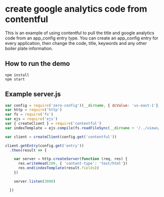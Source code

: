 # create google analytics code from contentful

This is an example of using contentful to pull the title and google analytics code from an app_config entry type. You can create an app_config entry for every application, then change the code, title, keywords and any other boiler plate information.

## How to run the demo

```
npm install
npm start
```

## Example server.js

``` js
var config = require('zero-config')(__dirname, { dcValue: 'us-east-1'})
var http = require('http')
var fs = require('fs')
var ejs = require('ejs')
var { createClient } = require('contentful')
var indexTemplate = ejs.compile(fs.readFileSync(__dirname + '/../views/index.html.ejs', 'utf-8'))

var client = createClient(config.get('contentful'))

client.getEntry(config.get('entry'))
  .then(result => {

    var server = http.createServer(function (req, res) {
      res.writeHead(200, { 'content-type': 'text/html'})
      res.end(indexTemplate(result.fields))
    })

    server.listen(3000)

  })

```
